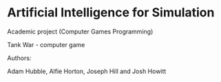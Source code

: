 # Artificial Intelligence for Simulation
Academic project (Computer Games Programming)

Tank War - computer game

Authors:

Adam Hubble, Alfie Horton, Joseph Hill and Josh Howitt
